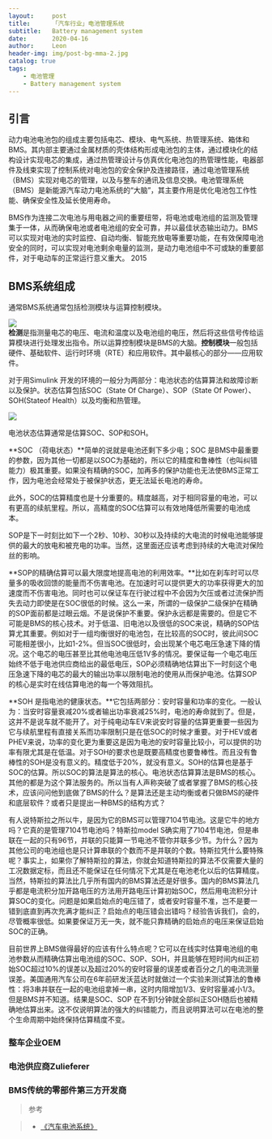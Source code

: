 ```yaml
---
layout:     post
title:      「汽车行业」电池管理系统
subtitle:   Battery management system
date:       2020-04-16
author:     Leon
header-img: img/post-bg-mma-2.jpg
catalog: true
tags:
    - 电池管理
    - Battery management system
---
```



## 引言

动力电池电池包的组成主要包括电芯、模块、电气系统、热管理系统、箱体和BMS。其内部主要通过金属材质的壳体结构形成电池包的主体，通过模块化的结构设计实现电芯的集成，通过热管理设计与仿真优化电池包的热管理性能，电器部件及线束实现了控制系统对电池包的安全保护及连接路径，通过电池管理系统（BMS）实现对电芯的管理，以及与整车的通讯及信息交换。电池管理系统（BMS）是新能源汽车动力电池系统的“大脑”，其主要作用是优化电池包工作性能、确保安全性及延长使用寿命。

BMS作为连接二次电池与用电器之间的重要纽带，将电池或电池组的监测及管理集于一体，从而确保电池或者电池组的安全可靠，并以最佳状态输出动力。BMS可以实现对电池的实时监控、自动均衡、智能充放电等重要功能，在有效保障电池安全的同时，可以实现对电池剩余电量的监测，是动力电池组中不可或缺的重要部件，对于电动车的正常运行意义重大。
2015

## BMS系统组成

通常BMS系统通常包括检测模块与运算控制模块。  


![](http://ww1.sinaimg.cn/mw690/6c0c410agy1fwlsn3f4t7j20fa0bxwf9.jpg)  
**检测**是指测量电芯的电压、电流和温度以及电池组的电压，然后将这些信号传给运算模块进行处理发出指令。所以运算控制模块是BMS的大脑。**控制模块**一般包括硬件、基础软件、运行时环境（RTE）和应用软件。其中最核心的部分——应用软件。  

对于用Simulink 开发的环境的一般分为两部分：电池状态的估算算法和故障诊断以及保护。状态估算包括SOC（State Of Charge）、SOP（State Of Power）、SOH(Stateof Health）以及均衡和热管理。
  
![](http://ww1.sinaimg.cn/large/6c0c410agy1fwlspcgvemj20fa0b50tb.jpg)

电池状态估算通常是估算SOC、SOP和SOH。

**SOC （荷电状态）**简单的说就是电池还剩下多少电；SOC 是BMS中最重要的参数，因为其他一切都是以SOC为基础的，所以它的精度和鲁棒性（也叫纠错能力）极其重要。如果没有精确的SOC，加再多的保护功能也无法使BMS正常工作，因为电池会经常处于被保护状态，更无法延长电池的寿命。   

此外，SOC的估算精度也是十分重要的。精度越高，对于相同容量的电池，可以有更高的续航里程。所以，高精度的SOC估算可以有效地降低所需要的电池成本。  

SOP是下一时刻比如下一个2秒、10秒、30秒以及持续的大电流的时候电池能够提供的最大的放电和被充电的功率。当然，这里面还应该考虑到持续的大电流对保险丝的影响。  

**SOP的精确估算可以最大限度地提高电池的利用效率。**比如在刹车时可以尽量多的吸收回馈的能量而不伤害电池。在加速时可以提供更大的功率获得更大的加速度而不伤害电池。同时也可以保证车在行驶过程中不会因为欠压或者过流保护而失去动力即使是在SOC很低的时候。这么一来，所谓的一级保护二级保护在精确的SOP面前都是过眼云烟。不是说保护不重要。保护永远都是需要的。但是它不可能是BMS的核心技术。对于低温、旧电池以及很低的SOC来说，精确的SOP估算尤其重要。例如对于一组均衡很好的电池包，在比较高的SOC时，彼此间SOC可能相差很小，比如1-2%。但当SOC很低时，会出现某个电芯电压急速下降的情况。这个电芯的电压甚至比其他电池电压低1V多的情况。要保证每一个电芯电压始终不低于电池供应商给出的最低电压，SOP必须精确地估算出下一时刻这个电压急速下降的电芯的最大的输出功率以限制电池的使用从而保护电池。估算SOP的核心是实时在线估算电池的每一个等效阻抗。

**SOH 是指电池的健康状态。**它包括两部分：安时容量和功率的变化。一般认为：当安时容量衰减20%或者输出功率衰减25%时，电池的寿命就到了。但是，这并不是说车就不能开了。对于纯电动车EV来说安时容量的估算更重要一些因为它与续航里程有直接关系而功率限制只是在低SOC的时候才重要。对于HEV或者PHEV来说，功率的变化更为重要这是因为电池的安时容量比较小，可以提供的功率有限尤其是在低温。对于SOH的要求也是既要高精度也要鲁棒性。而且没有鲁棒性的SOH是没有意义的。精度低于20%，就没有意义。SOH的估算也是基于SOC的估算。所以SOC的算法是算法的核心。电池状态估算算法是BMS的核心。其他的都是为这个算法服务的。所以当有人声称突破了或者掌握了BMS的核心技术，应该问问他到底做了BMS的什么？是算法还是主动均衡或者只做BMS的硬件和底层软件？或者只是提出一种BMS的结构方式？

有人说特斯拉之所以牛，是因为它的BMS可以管理7104节电池。这是它牛的地方吗？它真的是管理7104节电池吗？特斯拉model S确实用了7104节电池，但是串联在一起的只有96节，并联的只能算一节电池不管你并联多少节。为什么？因为其他公司的电池组也是只计算串联的个数而不是并联的个数。特斯拉凭什么要特殊呢？事实上，如果你了解特斯拉的算法，你就会知道特斯拉的算法不仅需要大量的工况数据定标，而且还不能保证在任何情况下尤其是在电池老化以后的估算精度。当然，特斯拉的算法比几乎所有国内的BMS算法还是好很多。国内的BMS算法几乎都是电流积分加开路电压的方法用开路电压计算初始SOC，然后用电流积分计算SOC的变化。问题是如果启始点的电压错了，或者安时容量不准，岂不是要一错到底直到再次充满才能纠正？启始点的电压错会出错吗？经验告诉我们，会的，尽管概率很低。如果要保证万无一失，就不能只靠精确的启始点的电压来保证启始SOC的正确。

目前世界上BMS做得最好的应该有什么特点呢？它可以在线实时估算电池组的电池参数从而精确估算出电池组的SOC、SOP、SOH，并且能够在短时间内纠正初始SOC超过10%的误差以及超过20%的安时容量的误差或者百分之几的电流测量误差。美国通用汽车公司在6年前研发沃蓝达时就做过一个实验来测试算法的鲁棒性：将3串并联在一起的电池组拿掉一串，这时内阻增加1/3、安时容量减小1/3。但是BMS并不知道。结果是SOC、SOP 在不到1分钟就全部纠正SOH随后也被精确地估算出来。这不仅说明算法的强大的纠错能力，而且说明算法可以在电池的整个生命周期中始终保持估算精度不变。  
### 整车企业OEM


### 电池供应商Zulieferer


### BMS传统的零部件第三方开发商



>参考 

>- [《汽车电池系统》](https://zhuanlan.zhihu.com/p/20801623)
